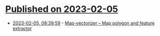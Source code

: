 # [Published on 2023-02-05](index.md)

* [2023-02-05, 08:39:59](https://news.ycombinator.com/item?id=34663087) - [Map-vectorizer – Map polygon and feature extractor](https://github.com/nypl-spacetime/map-vectorizer)
